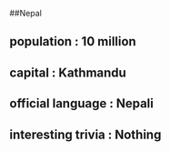 ##Nepal
## population : 10 million


## capital : Kathmandu	

 
## official language : Nepali


## interesting trivia : Nothing



